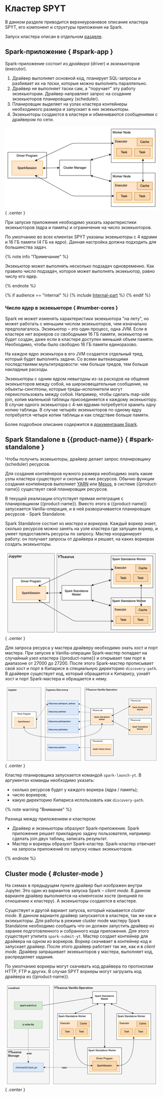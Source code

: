 # Кластер SPYT

В данном разделе приводится верхнеуровневое описание кластера SPYT, его компонент и структуры приложения на Spark.

Запуск кластера описан в отдельном [разделе](../cluster/cluster-start.md).

## Spark-приложение { #spark-app }

Spark-приложение состоит из *драйвера* (driver) и *экзекьюторов* (executor).

1. Драйвер выполняет основной код, планирует SQL-запросы и разбивает их на *таски*, которые можно выполнять параллельно.
2. Драйвер не выполняет таски сам, а "поручает" эту работу экзекьюторам. Драйвер направляет запрос на создание экзекьюторов планировщику (scheduler).
3. Планировщик выделяет на узлах кластера контейнеры необходимого размера и запускает в них экзекьюторы.
4. Экзекьюторы создаются в кластере и обмениваются сообщениями с драйвером по сети.

![](../../../../../../images/cluster_structure.png){ .center }

При запуске приложения необходимо указать характеристики экзекьюторов (ядра и память) и ограничение на число экзекьюторов.

По умолчанию во всех клиентах SPYT указаны экзекьюторы с 4 ядрами и 16 ГБ памяти (4 ГБ на ядро). Данная настройка должна подходить для большинства задач.

{% note info "Примечание" %}

Экзекьютор может выполнять несколько подзадач одновременно. Как правило число подзадач, которое может выполнять экзекьютор, равно числу его ядер.

{% endnote %}

{% if audience == "internal" %} {% include [Internal-part](../../../../_includes/user-guide/data-processing/spyt/cluster/cluster-desc.md) %}  {% endif %}

### Число ядер в экзекьюторе { #number-cores }

Spark не может изменять характеристики экзекьютора "на лету", но может работать с меньшим числом экзекьюторов, чем изначально предполагалось.
Экзекьютор – это один процесс, одна JVM. Если в кластере нет воркеров со свободными 16 ГБ памяти, экзекьютор не будет создан, даже если в кластере доступен меньший объем памяти. Необходимо, чтобы было свободно 16 ГБ памяти единоразово.

На каждое ядро экзекьтора в его JVM создается отдельный тред, который будет выполнять задачи. Со всеми вытекающими последствиями мультитредовости: чем больше тредов, тем больше накладные расходы.

Экзекьюторы с одним ядром невыгодны из-за расходов на общение экзекьюторов между собой, на широковещательные сообщения, на объекты-синглтоны, которые треды-исполнители могут переиспользовать между собой. Например, чтобы сделать map-side join, копия маленькой таблицы присоединяется к каждому экзекьютору. В случае одного экзекьютора с 4-мя ядрами потребуется хранить одну копию таблицы. В случае четырёх экзекьюторов по одному ядру потребуется четыре копии таблицы и как следствие больше памяти.


Более подробное описание содержится в [документации Spark](https://spark.apache.org/docs/latest/cluster-overview.html).


## Spark Standalone в {{product-name}} { #spark-standalone }

Чтобы получить экзекьюторы, драйвер делает запрос *планировщику* (scheduler) ресурсов.

Для создания контейнеров нужного размера необходимо знать какие узлы кластера существуют и сколько в них ресурсов. Обычно функции создания контейнеров выполняет [YARN](https://yarnpkg.com/) или [Mesos](https://mesos.apache.org/), в системе {{product-name}} существует свой планировщик ресурсов.


В текущей реализации отсутствует прямая интеграция с планировщиком {{product-name}}. Вместо этого в {{product-name}} запускается Vanilla-операция, и в ней разворачивается планировщик ресурсов - Spark Standalone.

Spark Standalone состоит из *мастера* и *воркеров*. Каждый воркер знает, сколько ресурсов можно занять на узле кластера где запущен воркер, и умеет предоставлять ресурсы по запросу. Мастер координирует работу: он получает запросы от драйвера и решает, на каких воркерах создать экзекьюторы.

![](../../../../../../images/cluster_scheme.png){ .center }


Для запроса ресурса у мастера драйверу необходимо знать хост и порт мастера. При запуске в Vanilla-операции Spark-мастер попадает на случайный узел кластера {{product-name}} и открывает там порт в диапазоне от 27000 до 27200. После этого Spark-мастер прописывает свой хост и порт в Кипарисе в специальную директорию `discovery-path`. В драйвере существует код, который обращается к Кипарису, узнаёт хост и порт Spark-мастера и обращается к нему.


![](../../../../../../images/cluster_scheme_cyp.png){ .center }


Кластер планировщика запускается командой `spark-launch-yt`. В аргументах команды необходимо указать:
- сколько ресурсов будет у каждого воркера (ядра / память);
- число воркеров;
- какую директорию Кипариса использовать как `discovery-path`.

{% note warning "Внимание" %}

Разница между приложением и кластером:
- Драйвер и экзекьюторы образуют Spark-приложение. Spark приложение решает прикладную задачу пользователя, например: сделать join двух таблиц, записать результат.
- Мастер и воркеры образуют Spark-кластер. Spark-кластер отвечает на запросы приложений по запуску новых экзекьюторов.

{% endnote %}

## Cluster mode { #cluster-mode }

На схемах в предыдущем пункте драйвер был изображен внутри Jupyter. Это один из вариантов запуска Spark – *client mode*. В данном варианте драйвер выполняется на клиентском хосте (внешней по отношению к кластеру). А экзекьюторы создаются в кластере.

Существует и другой вариант запуска, который называется *cluster mode*. В данном варианте драйвер запускается в кластере, так же как и экзекьюторы. Для работы в режиме cluster mode мастеру Spark Standalone необходимо сообщить что он должен запустить драйвер из заранее подготовленного и собранного кода приложения. Для этого существует утилита `spark-submit-yt`. Мастер создает контейнер для драйвера на одном из воркеров. Воркер скачивает в контейнер код и запускает драйвер. После этого драйвер работает так же, как и в *client mode*. Драйвер запрашивает экзекьюторов у мастера, выполняет код, распределяет задания.

По умолчанию воркеры могут скачивать код драйвера по протоколам HTTP, FTP и других. В случае SPYT воркеры могут загрузить код драйвера из {{product-name}}.

![](../../../../../../images/cluster_mode.png){ .center }
